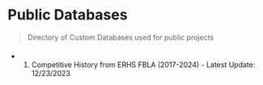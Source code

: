 # Public Databases

> Directory of Custom Databases used for public projects

####

- 1. Competitive History from ERHS FBLA (2017-2024) - Latest Update: 12/23/2023
